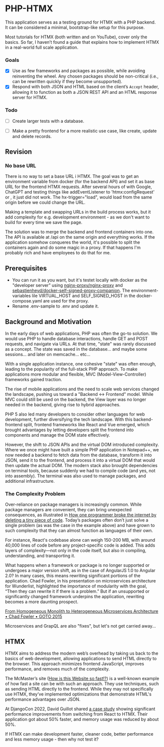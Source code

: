 # PHP-HTMX
This application serves as a testing ground for HTMX with a PHP backend. It can be considered a minimal, bootstrap-like setup for this purpose.

Most tutorials for HTMX (both written and on YouTube), cover only the basics. So far, I haven’t found a guide that explains how to implement HTMX in a real-world full scale application.

### Goals
- [x] Use as few frameworks and packages as possible, while avoiding reinventing the wheel. Any chosen packages should be non-critical (i.e., can be rewritten quickly if they become unsupported).
- [x] Respond with both JSON and HTML based on the client’s `Accept` header, allowing it to function as both a JSON REST API and an HTML response server for HTMX.

### Todo
- [ ]  Create larger tests with a database.
- [ ]  Make a pretty frontend for a more realistic use case, like create, update and delete records. 


## Revision

### No base URL
There is no way to set a base URL i HTMX. The goal was to get an environment variable from docker (for the backend API) and set it as base URL for the frontend HTMX requests.
After several hours of with Google, ChatGPT and testing things like addEventListener to 'htmx:configRequest' or <base>, it just did not work. The hx-trigger="load", would load from the same origin before we could change the URL.

Making a template and swapping URLs in the build process works, but it add complexity for e.g. development environment - as we don't want to build for every time we save the page.

The solution was to merge the backend and frontend containers into one. The API is available at /api on the same origin and everything works. If the application somehow conqueres the world, it's possible to split the containers again and do some magic in a proxy. If that happens I'm probably rich and have employees to do that for me.




## Prerequisites

- You can run it as you want, but it's testet locally with docker as the "developer server" using [nginx-proxy/nginx-proxy](https://github.com/nginx-proxy/nginx-proxy) and [sebastienheyd/docker-self-signed-proxy-companion](https://github.com/sebastienheyd/docker-self-signed-proxy-companion). The environment-variables lile VIRTUAL_HOST and SELF_SIGNED_HOST in the docker-compose.yaml are used for the proxy.
- Rename .env-sample to .env and update it.




## Background and Motivation

In the early days of web applications, PHP was often the go-to solution. We would use PHP to handle database interactions, handle GET and POST requests, and navigate via URLs. At that time, "state" was rarely discussed as a concept. The state was saved in the database... and maybe some sessions... and later on memcache... etc...

With a single application instance, one cohesive "state" was often enough, leading to the popularity of the full-stack PHP approach. To make applications more modular and flexible, MVC (Model-View-Controller) frameworks gained traction.

The rise of mobile applications and the need to scale web services changed the landscape, pushing us toward a "Backend <-> Frontend" model. While MVC could still be used on the backend, the View layer was no longer needed in the backend, giving rise to hybrid approaches.

PHP 5 also led many developers to consider other languages for web development, further diversifying the tech landscape. With this backend-frontend split, frontend frameworks like React and Vue emerged, which brought advantages by letting developers split the frontend into components and manage the DOM state effectively.

However, the shift to JSON APIs and the virtual DOM introduced complexity. Where we once might have built a simple PHP application in Notepad++, we now needed a backend to fetch data from the database, transform it into JSON, send it to the frontend, and process it into a virtual DOM that would then update the actual DOM. The modern stack also brought dependencies on terminal tools, because suddenly we had to compile code (and yes, not into assembly). The terminal was also used to manage packages, and additional infrastructure.

### The Complexity Problem

Over-reliance on package managers is increasingly common. While package managers are convenient, they can bring unexpected consequences, as illustrated in [How one programmer broke the internet by deleting a tiny piece of code](https://qz.com/646467/how-one-programmer-broke-the-internet-by-deleting-a-tiny-piece-of-code).  Today’s packages often don’t just solve a single problem (as was the case in the example above) and have grown to such complexity that they can almost function as languages of their own.

For instance, React's codebase alone can weigh 150-200 MB, with around 40,000 lines of code before any project-specific code is added. This adds layers of complexity—not only in the code itself, but also in compiling, understanding, and transporting it.

What happens when a framework or package is no longer supported or undergoes a major version shift, as in the case of AngularJS 1.0 to Angular 2.0? In many cases, this means rewriting significant portions of the application. Chad Fowler, in his presentation on microservices architecture for Wunderlist, highlighted the importance of modularity with the goal, “Then they can rewrite it if there is a problem.” But if an unsupported or significantly changed framework underpins the application, rewriting becomes a more daunting prospect.

[From Homogeneous Monolith to Heterogeneous Microservices Architecture • Chad Fowler • GOTO 2015](https://www.youtube.com/watch?v=sAsRtZEGMMQ)

Microservices and GrapQL are also "fixes", but let's not get carried away...

## HTMX
HTMX aims to address the modern web’s overhead by taking us back to the basics of web development, allowing applications to send HTML directly to the browser. This approach minimizes frontend JavaScript, improves performance, and removes much of the complexity.

The McMaster’s site ([How is this Website so fast!?](https://www.youtube.com/watch?v=-Ln-8QM8KhQ)) is a well-known example of how fast a site can be with such an approach. They use techniques, such as sending HTML directly to the frontend. While they may not specifically use HTMX, they’ve implemented optimizations that demonstrate HTML's performance advantages over JSON.

At DjangoCon 2022, David Guillot shared [a case study](https://www.youtube.com/watch?v=3GObi93tjZI) showing significant performance improvements from switching from React to HTMX. Their application got about 50% faster, and memory usage was reduced by about 50%.

If HTMX can make development faster, cleaner code, better performance and less memory usage - then why not test it?